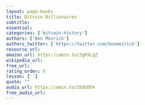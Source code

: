 ```yaml
---
layout: page-books
title: Bitcoin Billionaires
subtitle: 
essential: 
categories: ['bitcoin-history']
authors: ['Ben Mezrich']
authors_twitter: ['https://twitter.com/benmezrich']
resource_url: 
amazon_url: https://amzn.to/3gRXLgZ
wikipedia_url: 
free_url: 
rating_order: 5
lesson: ['']
quote: ""
audio_url: https://amzn.to/35OUOYk
free_audio_url: 
---
```

